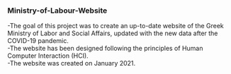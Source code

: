 ### Ministry-of-Labour-Website

-The goal of this project was to create an up-to-date website of the Greek Ministry of Labor and Social Affairs, updated with  the new data after the COVID-19 pandemic.  
-The website has been designed following the principles of Human Computer Interaction (HCI).  
-The website was created on January 2021.  
